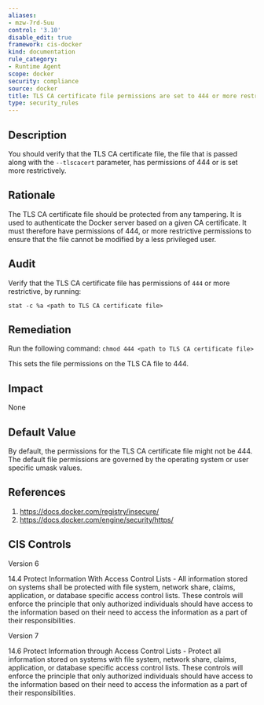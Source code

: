 ```yaml
---
aliases:
- mzw-7rd-5uu
control: '3.10'
disable_edit: true
framework: cis-docker
kind: documentation
rule_category:
- Runtime Agent
scope: docker
security: compliance
source: docker
title: TLS CA certificate file permissions are set to 444 or more restrictively
type: security_rules
---
```


## Description

You should verify that the TLS CA certificate file, the file that is passed along with the `--tlscacert` parameter, has permissions of 444 or is set more restrictively.

## Rationale

The TLS CA certificate file should be protected from any tampering. It is used to authenticate the Docker server based on a given CA certificate. It must therefore have permissions of 444, or more restrictive permissions to ensure that the file cannot be modified by a less privileged user.

## Audit

Verify that the TLS CA certificate file has permissions of `444` or more restrictive, by running: 
```
stat -c %a <path to TLS CA certificate file>
```

## Remediation

Run the following command: `chmod 444 <path to TLS CA certificate file>`

This sets the file permissions on the TLS CA file to 444.

## Impact

None

## Default Value

By default, the permissions for the TLS CA certificate file might not be 444. The default file permissions are governed by the operating system or user specific umask values.

## References

1. https://docs.docker.com/registry/insecure/
2. https://docs.docker.com/engine/security/https/

## CIS Controls

Version 6

14.4 Protect Information With Access Control Lists - All information stored on systems shall be protected with file system, network share, claims, application, or database specific access control lists. These controls will enforce the principle that only authorized individuals should have access to the information based on their need to access the information as a part of their responsibilities.

Version 7

14.6 Protect Information through Access Control Lists - Protect all information stored on systems with file system, network share, claims, application, or database specific access control lists. These controls will enforce the principle that only authorized individuals should have access to the information based on their need to access the information as a part of their responsibilities.
